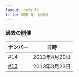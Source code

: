 ```yaml
---
layout: default
title: 関東 Qt 勉強会
---
```


### 過去の開催
ナンバー                | 日時
----------------------  | -------------
[#14](archive/014.html) | 2013年4月20日
[#13]()                 | 2013年3月23日
